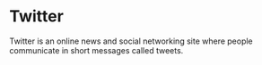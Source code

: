 # Twitter
Twitter is an online news and social networking site where people communicate in short messages called tweets.
